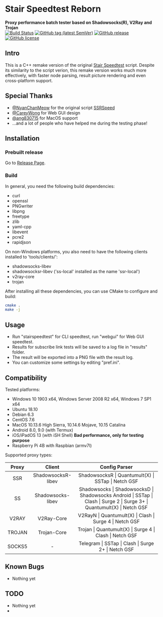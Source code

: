 # Stair Speedtest Reborn
**Proxy performance batch tester based on Shadowsocks(R), V2Ray and Trojan**  
[![Build Status](https://travis-ci.org/tindy2013/stairspeedtest-reborn.svg?branch=master)](https://travis-ci.org/tindy2013/stairspeedtest-reborn)
[![GitHub tag (latest SemVer)](https://img.shields.io/github/tag/tindy2013/stairspeedtest-reborn.svg)](https://github.com/tindy2013/stairspeedtest-reborn/tags)
[![GitHub release](https://img.shields.io/github/release/tindy2013/stairspeedtest-reborn.svg)](https://github.com/tindy2013/stairspeedtest-reborn/releases)
[![GitHub license](https://img.shields.io/github/license/tindy2013/stairspeedtest-reborn.svg)](https://github.com/tindy2013/stairspeedtest-reborn/blob/master/LICENSE)
  
## Intro
This is a C++ remake version of the original [Stair Speedtest](https://github.com/tindy2013/stairspeedtest) script. Despite its similarity to the script verion, this remake version works much more effectively, with faster node parsing, result picture rendering and even cross-platform support.  

## Special Thanks
* [@NyanChanMeow](https://github.com/nyanchanmeow) for the original script [SSRSpeed](https://github.com/nyanchanmeow/ssrspeed)
* [@CareyWong](https://github.com/careywang) for Web GUI design
* [@ang830715](https://github.com/ang830715)  for MacOS support
* ...and a lot of people who have helped me during the testing phase!
  
## Installation  
### Prebuilt release  
Go to [Release Page](https://github.com/tindy2013/stairspeedtest-reborn/releases).  
### Build
In general, you need the following build dependencies:  
* curl
* openssl
* PNGwriter
* libpng
* freetype
* zlib
* yaml-cpp
* libevent
* pcre2
* rapidjson
  
On non-Windows platforms, you also need to have the following clients installed to 'tools/clients/':  
* shadowsocks-libev
* shadowsocksr-libev ('ss-local' installed as the name 'ssr-local')
* v2ray-core
* trojan
  
After installing all these dependencies, you can use CMake to configure and build:  
```bash
cmake .
make -j
```

## Usage
* Run "stairspeedtest" for CLI speedtest, run "webgui" for Web GUI speedtest.
* Results for subscribe link tests will be saved to a log file in "results" folder.
* The result will be exported into a PNG file with the result log.
* You can customize some settings by editing "pref.ini".
## Compatibility
Tested platforms: 
  
* Windows 10 1903 x64, Windows Server 2008 R2 x64, Windows 7 SP1 x64
* Ubuntu 18.10
* Debian 6.3
* CentOS 7.6
* MacOS 10.13.6 High Sierra, 10.14.6 Mojave, 10.15 Catalina
* Android 8.0, 9.0 (with Termux)
* iOS/iPadOS 13 (with iSH Shell) **Bad performance, only for testing purpose**
* Raspberry Pi 4B with Raspbian (armv7l)
  
Supported proxy types:  

 |Proxy|Client|Config Parser|
 |:-:|:-:|:-:|
 |SSR|ShadowsocksR-libev| ShadowsocksR \| Quantumult(X) \| SSTap \| Netch GSF |
 |SS|Shadowsocks-libev| Shadowsocks \| ShadowsocksD \| Shadowsocks Android \| SSTap \| Clash \| Surge 2 \| Surge 3+ \| Quantumult(X) \| Netch GSF |
 |V2RAY|V2Ray-Core| V2RayN \| Quantumult(X) \| Clash \| Surge 4 \| Netch GSF |
 |TROJAN|Trojan-Core| Trojan \| Quantumult(X) \| Surge 4 \| Clash \| Netch GSF |
 |SOCKS5|-| Telegram \| SSTap \| Clash \| Surge 2+ \| Netch GSF |
 
## Known Bugs
* Nothing yet
## TODO
* Nothing yet
* 
